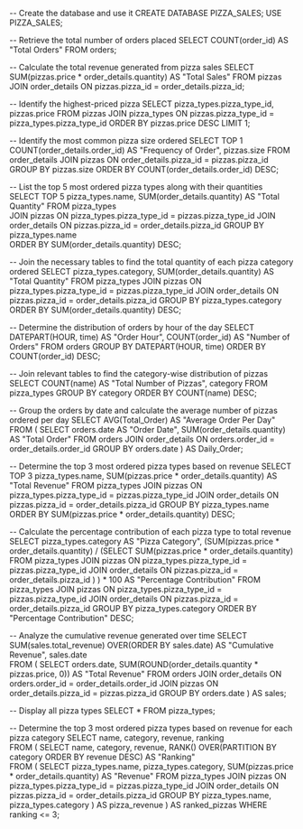 -- Create the database and use it
CREATE DATABASE PIZZA_SALES;
USE PIZZA_SALES;

-- Retrieve the total number of orders placed
SELECT COUNT(order_id) AS "Total Orders" 
FROM orders;

-- Calculate the total revenue generated from pizza sales
SELECT SUM(pizzas.price * order_details.quantity) AS "Total Sales"
FROM pizzas 
JOIN order_details ON pizzas.pizza_id = order_details.pizza_id;

-- Identify the highest-priced pizza
SELECT pizza_types.pizza_type_id, pizzas.price 
FROM pizzas 
JOIN pizza_types ON pizzas.pizza_type_id = pizza_types.pizza_type_id
ORDER BY pizzas.price DESC 
LIMIT 1;

-- Identify the most common pizza size ordered
SELECT TOP 1 COUNT(order_details.order_id) AS "Frequency of Order", pizzas.size
FROM order_details 
JOIN pizzas ON order_details.pizza_id = pizzas.pizza_id
GROUP BY pizzas.size 
ORDER BY COUNT(order_details.order_id) DESC;

-- List the top 5 most ordered pizza types along with their quantities
SELECT TOP 5 pizza_types.name, SUM(order_details.quantity) AS "Total Quantity" 
FROM pizza_types  
JOIN pizzas ON pizza_types.pizza_type_id = pizzas.pizza_type_id
JOIN order_details ON pizzas.pizza_id = order_details.pizza_id
GROUP BY pizza_types.name  
ORDER BY SUM(order_details.quantity) DESC;

-- Join the necessary tables to find the total quantity of each pizza category ordered
SELECT pizza_types.category, SUM(order_details.quantity) AS "Total Quantity"
FROM pizza_types 
JOIN pizzas ON pizza_types.pizza_type_id = pizzas.pizza_type_id
JOIN order_details ON pizzas.pizza_id = order_details.pizza_id 
GROUP BY pizza_types.category
ORDER BY SUM(order_details.quantity) DESC;

-- Determine the distribution of orders by hour of the day
SELECT DATEPART(HOUR, time) AS "Order Hour", COUNT(order_id) AS "Number of Orders"
FROM orders
GROUP BY DATEPART(HOUR, time)
ORDER BY COUNT(order_id) DESC;

-- Join relevant tables to find the category-wise distribution of pizzas
SELECT COUNT(name) AS "Total Number of Pizzas", category 
FROM pizza_types
GROUP BY category
ORDER BY COUNT(name) DESC;

-- Group the orders by date and calculate the average number of pizzas ordered per day
SELECT AVG(Total_Order) AS "Average Order Per Day" 
FROM (
    SELECT orders.date AS "Order Date", SUM(order_details.quantity) AS "Total Order"
    FROM orders 
    JOIN order_details ON orders.order_id = order_details.order_id 
    GROUP BY orders.date
) AS Daily_Order;

-- Determine the top 3 most ordered pizza types based on revenue
SELECT TOP 3 pizza_types.name, SUM(pizzas.price * order_details.quantity) AS "Total Revenue" 
FROM pizza_types 
JOIN pizzas ON pizza_types.pizza_type_id = pizzas.pizza_type_id 
JOIN order_details ON pizzas.pizza_id = order_details.pizza_id 
GROUP BY pizza_types.name 
ORDER BY SUM(pizzas.price * order_details.quantity) DESC;

-- Calculate the percentage contribution of each pizza type to total revenue
SELECT 
    pizza_types.category AS "Pizza Category", 
    (SUM(pizzas.price * order_details.quantity) / 
        (SELECT SUM(pizzas.price * order_details.quantity) 
         FROM pizza_types 
         JOIN pizzas ON pizza_types.pizza_type_id = pizzas.pizza_type_id 
         JOIN order_details ON pizzas.pizza_id = order_details.pizza_id
        ) 
    ) * 100 AS "Percentage Contribution"
FROM pizza_types 
JOIN pizzas ON pizza_types.pizza_type_id = pizzas.pizza_type_id 
JOIN order_details ON pizzas.pizza_id = order_details.pizza_id
GROUP BY pizza_types.category
ORDER BY "Percentage Contribution" DESC;

-- Analyze the cumulative revenue generated over time
SELECT SUM(sales.total_revenue) OVER(ORDER BY sales.date) AS "Cumulative Revenue", sales.date   
FROM (
    SELECT orders.date, SUM(ROUND(order_details.quantity * pizzas.price, 0)) AS "Total Revenue" 
    FROM orders 
    JOIN order_details ON orders.order_id = order_details.order_id 
    JOIN pizzas ON order_details.pizza_id = pizzas.pizza_id 
    GROUP BY orders.date 
) AS sales;

-- Display all pizza types
SELECT * FROM pizza_types;

-- Determine the top 3 most ordered pizza types based on revenue for each pizza category
SELECT name, category, revenue, ranking  
FROM (
    SELECT name, category, revenue, RANK() OVER(PARTITION BY category ORDER BY revenue DESC) AS "Ranking"  
    FROM (
        SELECT pizza_types.name, pizza_types.category, SUM(pizzas.price * order_details.quantity) AS "Revenue" 
        FROM pizza_types 
        JOIN pizzas ON pizza_types.pizza_type_id = pizzas.pizza_type_id
        JOIN order_details ON pizzas.pizza_id = order_details.pizza_id
        GROUP BY pizza_types.name, pizza_types.category
    ) AS pizza_revenue
) AS ranked_pizzas
WHERE ranking <= 3;
